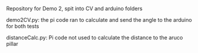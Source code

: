 Repository for Demo 2, spit into CV and arduino folders

demo2CV.py: the pi code ran to calculate and send the angle to the arduino for both tests

distanceCalc.py: Pi code not used to calculate the distance to the aruco pillar
